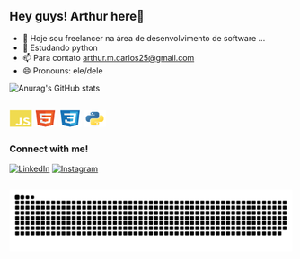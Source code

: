 ## Hey guys! Arthur here👋

- 🔭 Hoje sou freelancer na área de desenvolvimento de software ...
- 🌱 Estudando python
- 📫 Para contato arthur.m.carlos25@gmail.com
- 😄 Pronouns: ele/dele

![Anurag's GitHub stats](https://github-readme-stats.vercel.app/api?username=ArthurMCarlos&show_icons=true&theme=dark)

<img align="right" alt="" height="190px" src="https://cdn.discordapp.com/attachments/1225525901446352938/1294033861847679176/2fb7f995-f7be-42aa-b73d-c2eb5a48eb7a.jpg?ex=67098a72&is=670838f2&hm=6f83a8142002eea63866725cb164a977a303e7b78638dcbae3be6ba7d315902e&">

<div style="display: inline_block"><br>
  <img align="center" alt="Rafa-Js" height="30" width="40" src="https://raw.githubusercontent.com/devicons/devicon/master/icons/javascript/javascript-plain.svg">
  <img align="center" alt="Rafa-HTML" height="30" width="40" src="https://raw.githubusercontent.com/devicons/devicon/master/icons/html5/html5-original.svg">
  <img align="center" alt="Rafa-CSS" height="30" width="40" src="https://raw.githubusercontent.com/devicons/devicon/master/icons/css3/css3-original.svg">
  <img align="center" alt="Rafa-Python" height="30" width="40" src="https://raw.githubusercontent.com/devicons/devicon/master/icons/python/python-original.svg">
</div>

  ##

  <h3 align="left">Connect with me!</h3>

[![LinkedIn](https://img.shields.io/badge/-LinkedIn-000?style=for-the-badge&logo=linkedin&logoColor=A4A4A4color:FFF)](www.linkedin.com/in/arthur-carlos-1142242b6)
[![Instagram](https://img.shields.io/badge/-Instagram-000?style=for-the-badge&logo=instagram&logoColor=FF00F6&color:FFF)](https://www.instagram.com/arthur_carlos25/)


  ##

<picture align="center">
  <source media="(prefers-color-scheme: dark)" srcset="https://raw.githubusercontent.com/ArthurMCarlos/ArthurMCarlos/output/github-contribution-grid-snake-dark.svg">
  <source media="(prefers-color-scheme: light)" srcset="https://raw.githubusercontent.com/ArthurMCarlos/ArthurMCarlos/output/github-contribution-grid-snake-dark.svg">
  <img align="center" alt="github contribution grid snake animation" src="https://raw.githubusercontent.com/ArthurMCarlos/ArthurMCarlos/output/github-contribution-grid-snake.svg">
</picture>
